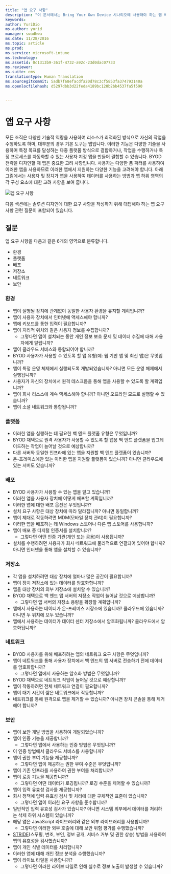 ```yaml
---
title: "앱 요구 사항"
description: "이 문서에서는 Bring Your Own Device 시나리오에 사용해야 하는 앱 배포에 대한 다양한 일반적인 요구 사항을 제공합니다."
keywords: 
author: YuriDio
ms.author: yurid
manager: swadhwa
ms.date: 11/28/2016
ms.topic: article
ms.prod: 
ms.service: microsoft-intune
ms.technology: 
ms.assetid: 0c1313b9-361f-4732-a92c-23d0dac07733
ms.reviewer: 
ms.suite: ems
translationtype: Human Translation
ms.sourcegitcommit: 5adb7f68efacdfa20d78c3cf5853fa374793140a
ms.openlocfilehash: d5297dbb3d22feda4189bc120b2bb4537fa5f590


---
```


# <a name="app-requirements"></a>앱 요구 사항

모든 조직은 다양한 기술적 역량을 사용하여 리소스가 최적화된 방식으로 자신의 작업을 수행하도록 하며, 대부분의 경우 기본 도구는 앱입니다. 이러한 기능은 다양한 기술을 사용하여 특정 목표를 달성하는 다중 플랫폼 방식으로 결합하거나, 작업을 수행하거나 특정 프로세스를 자동화할 수 있는 사용자 지정 앱을 만들어 결합할 수 있습니다. BYOD 전략을 디자인할 때 앱은 중요한 고려 사항입니다. 사용자는 다양한 폼 팩터를 사용하여 이러한 앱을 사용하므로 이러한 앱에서 지원하는 다양한 기능을 고려해야 합니다. 아래 그림에서는 사용자 및 장치가 앱을 사용하여 데이터를 사용하는 방법과 앱 하위 영역의 각 구성 요소에 대한 고려 사항을 보여 줍니다.

![앱 요구 사항](./media/BYOD_Figure5.png)

다음 섹션에는 솔루션 디자인에 대한 요구 사항을 작성하기 위해 대답해야 하는 앱 요구 사항 관련 질문이 포함되어 있습니다.

## <a name="questions-to-ask"></a>질문

앱 요구 사항을 다음과 같은 6개의 영역으로 분류합니다.

- 환경
- 플랫폼
- 배포
- 저장소
- 네트워크
- 보안


### <a name="experience"></a>환경

- 앱이 실행될 장치에 관계없이 동일한 사용자 환경을 유지할 계획입니까?
- 앱이 사용자 장치에서 인터넷에 액세스해야 합니까?
- 앱에 키보드를 통한 입력이 필요합니까?
- 앱이 지리적 위치와 같은 사용자 정보를 수집합니까?
    - 그렇다면 앱이 설치되는 동안 개인 정보 보호 문제 및 데이터 수집에 대해 사용자에게 알립니까?
- 앱이 클라우드 서비스와 통합되어야 합니까?
- BYOD 사용자가 사용할 수 있도록 할 앱 유형(예: 웹 기반 앱 및 최신 앱)은 무엇입니까?
- 앱이 특정 운영 체제에서 실행되도록 개발되었습니까? 아니면 모든 운영 체제에서 실행됩니까?
- 사용자가 자신의 장치에서 원격 데스크톱을 통해 앱을 사용할 수 있도록 할 계획입니까?
- 앱이 회사 리소스에 계속 액세스해야 합니까? 아니면 오프라인 모드로 실행할 수 있습니까?
- 앱이 소셜 네트워크와 통합됩니까?


### <a name="platform"></a>플랫폼

- 이러한 앱을 실행하는 데 필요한 백 엔드 플랫폼 유형은 무엇입니까?
- BYOD 채택으로 원격 사용자가 사용할 수 있도록 할 앱용 백 엔드 플랫폼을 업그레이드하는 작업이 늘어날 것으로 예상합니까?
- 다른 서버와 동일한 인프라에 있는 앱을 지원할 백 엔드 플랫폼이 있습니까?
- 온-프레미스에만 있는 이러한 앱을 지원할 플랫폼이 있습니까? 아니면 클라우드에 있는 서버도 있습니까?


### <a name="deployment"></a>배포

- BYOD 사용자가 사용할 수 있는 앱을 알고 있습니까?
- 이러한 앱을 사용자 장치에 어떻게 배포할 계획입니까?
- 이러한 앱에 대한 배포 옵션은 무엇입니까?
- 설치 요구 사항은 대상 장치에 따라 달라집니까? 아니면 동일합니까?
- 앱이 제대로 작동하려면 MDM(모바일 장치 관리)이 필요합니까?
- 이러한 앱을 배포하는 데 Windows 스토어나 다른 앱 스토어를 사용합니까?
- 앱이 배포 중 디지털 인증서를 설치합니까?
    - 그렇다면 어떤 인증 기관(개인 또는 공용)이 사용됩니까?
- 설치를 수행하려면 사용자가 회사 네트워크에 물리적으로 연결되어 있어야 합니까? 아니면 인터넷을 통해 앱을 설치할 수 있습니까?

### <a name="storage"></a>저장소

- 각 앱을 설치하려면 대상 장치에 얼마나 많은 공간이 필요합니까?
- 앱이 장치 저장소에 있는 데이터를 암호화합니까?
- 앱을 대상 장치의 외부 저장소에 설치할 수 있습니까?
- BYOD 채택으로 백 엔드 앱 서버의 저장소 작업이 늘어날 것으로 예상합니까?
    - 그렇다면 앱 서버의 저장소 용량을 확장할 계획입니까?
- 앱에서 사용하는 데이터가 온-프레미스 저장소에 있습니까? 클라우드에 있습니까? 아니면 두 위치에 모두 있습니까?
- 앱에서 사용하는 데이터가 데이터 센터 저장소에서 암호화됩니까? 클라우드에서 암호화됩니까?

### <a name="network"></a>네트워크

- BYOD 사용자를 위해 배포하려는 앱의 네트워크 요구 사항은 무엇입니까?
- 앱이 네트워크를 통해 사용자 장치에서 백 엔드의 앱 서버로 전송하기 전에 데이터를 암호화합니까?
    - 그렇다면 앱에서 사용하는 암호화 방법은 무엇입니까?
- BYOD 채택으로 네트워크 작업이 늘어날 것으로 예상합니까?
- 앱이 작동하려면 전체 네트워크 연결이 필요합니까?
- 앱이 대기 시간이 짧은 네트워크에서 작동합니까?
- 네트워크를 통해 원격으로 앱을 제거할 수 있습니까? 아니면 장치 콘솔을 통해 제거해야 합니까?

### <a name="security"></a>보안

- 앱이 보안 개발 방법을 사용하여 개발되었습니까?
- 앱이 인증 기능을 제공합니까?
    - 그렇다면 앱에서 사용하는 인증 방법은 무엇입니까?
- 이 인증 방법에서 클라우드 서비스를 사용합니까?
- 앱이 권한 부여 기능을 제공합니까?
    - 그렇다면 앱이 제공하는 권한 부여 수준은 무엇입니까?
- 앱이 기존 인프라를 사용하여 권한 부여를 처리합니까?
- 앱이 로깅 기능을 제공합니까?
    - 그렇다면 어떤 데이터가 로깅됩니까? 로깅 수준을 제어할 수 있습니까?
- 앱이 입력 유효성 검사를 제공합니까?
- 회사 정책에 입력 유효성 검사 및 처리에 대한 구체적인 표준이 있습니까?
    - 그렇다면 앱이 이러한 요구 사항을 준수합니까?
- 일반적인 입력 유효성 검사가 있습니까? 아니면 시스템 외부에서 데이터를 처리하는 삭제 하위 시스템이 있습니까?
- 해당 앱은 JavaScript 라이브러리와 같은 외부 라이브러리를 사용합니까?
    - 그렇다면 이러한 외부 호출에 대해 보안 위험 평가를 수행했습니까?
- [STRIDE](https://msdn.microsoft.com/library/ee823878.aspx)(스푸핑, 변조, 부인, 정보 공개, 서비스 거부 및 권한 상승) 방법을 사용하여 앱의 유효성을 검사했습니까?
- 앱이 개인 식별 데이터를 처리합니까?
- 이러한 앱에 대해 개인 정보 분석을 수행했습니까?
- 앱이 라이브 타일을 사용합니까?
    - 그렇다면 이러한 라이브 타일로 인해 실수로 정보 노출이 발생할 수 있습니까?



<!--HONumber=Nov16_HO4-->


